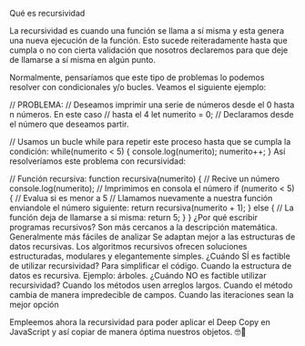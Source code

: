 Qué es recursividad

La recursividad es cuando una función se llama a sí misma y esta genera una nueva ejecución de la función. Esto sucede reiteradamente hasta que cumpla o no con cierta validación que nosotros declaremos para que deje de llamarse a sí misma en algún punto.

Normalmente, pensaríamos que este tipo de problemas lo podemos resolver con condicionales y/o bucles. Veamos el siguiente ejemplo:

// PROBLEMA:
// Deseamos imprimir una serie de números desde el 0 hasta n números. En este caso
// hasta el 4
let numerito = 0; // Declaramos desde el número que deseamos partir.

// Usamos un bucle while para repetir este proceso hasta que se cumpla la condición:
while(numerito < 5) {
	console.log(numerito);
	numerito++;
}
Así resolveríamos este problema con recursividad:

// Función recursiva:
function recursiva(numerito) { // Recive un número
	console.log(numerito); // Imprimimos en consola el número
	if (numerito < 5) { // Evalua si es menor a 5
		// Llamamos nuevamente a nuestra función enviandole el número siguiente:
		return recursiva(numerito + 1);
	} else { // La función deja de llamarse a sí misma:
		return 5;
	}
}
¿Por qué escribir programas recursivos?
Son más cercanos a la descripción matemática.
Generalmente más fáciles de analizar
Se adaptan mejor a las estructuras de datos recursivas.
Los algoritmos recursivos ofrecen soluciones estructuradas, modulares y elegantemente simples.
¿Cuándo SÍ es factible de utilizar recursividad?
Para simplificar el código.
Cuando la estructura de datos es recursiva. Ejemplo: árboles.
¿Cuándo NO es factible utilizar recursividad?
Cuando los métodos usen arreglos largos.
Cuando el método cambia de manera impredecible de campos.
Cuando las iteraciones sean la mejor opción

Empleemos ahora la recursividad para poder aplicar el Deep Copy en JavaScript y así copiar de manera óptima nuestros objetos. 🤓💪